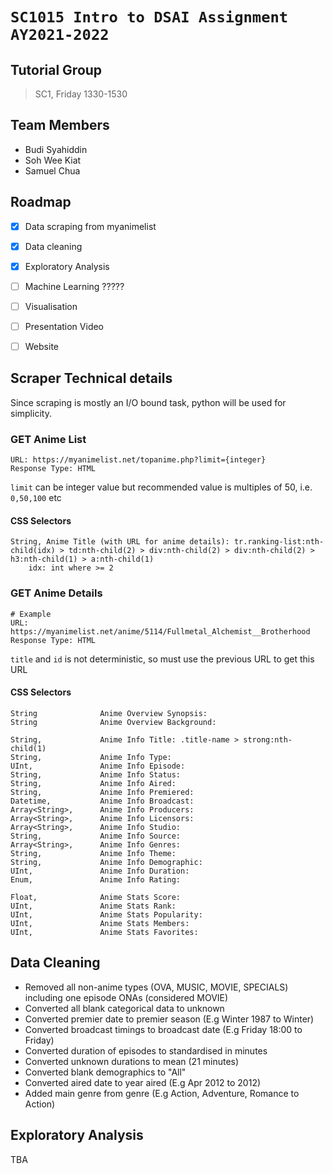 # `SC1015 Intro to DSAI Assignment AY2021-2022`

## Tutorial Group
> SC1, Friday 1330-1530

## Team Members
- Budi Syahiddin
- Soh Wee Kiat 
- Samuel Chua


## Roadmap
- [x] Data scraping from myanimelist
- [x] Data cleaning
- [x] Exploratory Analysis 
- [ ] Machine Learning ?????
- [ ] Visualisation
- [ ] Presentation Video
- [ ] Website


## Scraper Technical details
Since scraping is mostly an I/O bound task, python will be used for simplicity.

### GET Anime List
```
URL: https://myanimelist.net/topanime.php?limit={integer}
Response Type: HTML
```
`limit` can be integer value but recommended value is multiples of 50, i.e. `0,50,100` etc

#### CSS Selectors
```
String, Anime Title (with URL for anime details): tr.ranking-list:nth-child(idx) > td:nth-child(2) > div:nth-child(2) > div:nth-child(2) > h3:nth-child(1) > a:nth-child(1)
    idx: int where >= 2
```

### GET Anime Details
```
# Example
URL: https://myanimelist.net/anime/5114/Fullmetal_Alchemist__Brotherhood
Response Type: HTML
```
`title` and `id` is not deterministic, so must use the previous URL to get this URL

#### CSS Selectors
```
String              Anime Overview Synopsis: 
String              Anime Overview Background: 

String,             Anime Info Title: .title-name > strong:nth-child(1)
String,             Anime Info Type: 
UInt,               Anime Info Episode:
String,             Anime Info Status: 
String,             Anime Info Aired: 
String,             Anime Info Premiered: 
Datetime,           Anime Info Broadcast: 
Array<String>,      Anime Info Producers: 
Array<String>,      Anime Info Licensors: 
Array<String>,      Anime Info Studio: 
String,             Anime Info Source: 
Array<String>,      Anime Info Genres: 
String,             Anime Info Theme: 
String,             Anime Info Demographic: 
UInt,               Anime Info Duration: 
Enum,               Anime Info Rating: 

Float,              Anime Stats Score: 
UInt,               Anime Stats Rank: 
UInt,               Anime Stats Popularity: 
UInt,               Anime Stats Members: 
UInt,               Anime Stats Favorites: 
```

## Data Cleaning
- Removed all non-anime types (OVA, MUSIC, MOVIE, SPECIALS) including one episode ONAs (considered MOVIE)
- Converted all blank categorical data to unknown
- Converted premier date to premier season (E.g Winter 1987 to Winter)
- Converted broadcast timings to broadcast date (E.g Friday 18:00 to Friday)
- Converted duration of episodes to standardised in minutes
- Converted unknown durations to mean (21 minutes)
- Converted blank demographics to "All"
- Converted aired date to year aired (E.g Apr 2012 to 2012)
- Added main genre from genre (E.g Action, Adventure, Romance to Action)

## Exploratory Analysis
TBA
